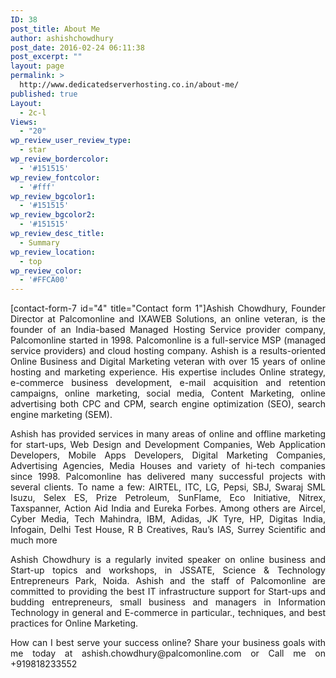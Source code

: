 ```yaml
---
ID: 38
post_title: About Me
author: ashishchowdhury
post_date: 2016-02-24 06:11:38
post_excerpt: ""
layout: page
permalink: >
  http://www.dedicatedserverhosting.co.in/about-me/
published: true
Layout:
  - 2c-l
Views:
  - "20"
wp_review_user_review_type:
  - star
wp_review_bordercolor:
  - '#151515'
wp_review_fontcolor:
  - '#fff'
wp_review_bgcolor1:
  - '#151515'
wp_review_bgcolor2:
  - '#151515'
wp_review_desc_title:
  - Summary
wp_review_location:
  - top
wp_review_color:
  - '#FFCA00'
---
```

<p style="text-align: justify;">[contact-form-7 id="4" title="Contact form 1"]Ashish Chowdhury, Founder Director at Palcomonline and IXAWEB Solutions, an online veteran, is the founder of an India-based Managed Hosting Service provider company, Palcomonline started in 1998. Palcomonline is a full-service MSP (managed service providers) and cloud hosting company. Ashish is a results-oriented Online Business and Digital Marketing veteran with over 15 years of online hosting and marketing experience. His expertise includes Online strategy, e-commerce business development, e-mail acquisition and retention campaigns, online marketing, social media, Content Marketing, online advertising both CPC and CPM, search engine optimization (SEO), search engine marketing (SEM).</p>
<p style="text-align: justify;">Ashish has provided services in many areas of online and offline marketing for start-ups, Web Design and Development Companies, Web Application Developers, Mobile Apps Developers, Digital Marketing Companies, Advertising Agencies, Media Houses and variety of hi-tech companies since 1998. Palcomonline has delivered many successful projects with several clients. To name a few: AIRTEL, ITC, LG, Pepsi, SBJ, Swaraj SML Isuzu, Selex ES, Prize Petroleum, SunFlame, Eco Initiative, Nitrex, Taxspanner, Action Aid India and Eureka Forbes. Among others are Aircel, Cyber Media, Tech Mahindra, IBM, Adidas, JK Tyre, HP, Digitas India, Infogain, Delhi Test House, R B Creatives, Rau’s IAS, Surrey Scientific and much more</p>
<p style="text-align: justify;">Ashish Chowdhury is a regularly invited speaker on online business and Start-up topics and workshops, in JSSATE, Science &amp; Technology Entrepreneurs Park, Noida. Ashish and the staff of Palcomonline are committed to providing the best IT infrastructure support for Start-ups and budding entrepreneurs, small business and managers in Information Technology in general and E-commerce in particular., techniques, and best practices for Online Marketing.</p>
<p style="text-align: justify;">How can I best serve your success online? Share your business goals with me today at ashish.chowdhury@palcomonline.com or Call me on +919818233552</p>